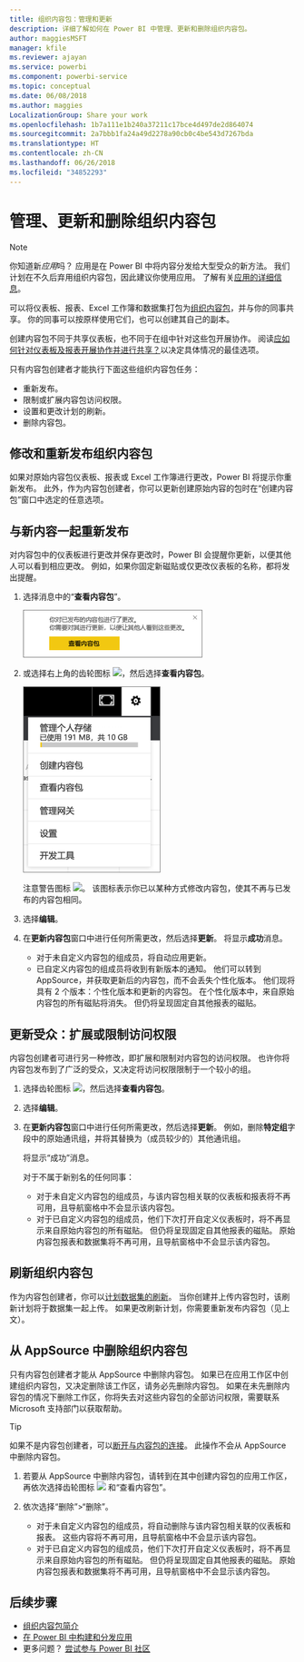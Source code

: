 ```yaml
---
title: 组织内容包：管理和更新
description: 详细了解如何在 Power BI 中管理、更新和删除组织内容包。
author: maggiesMSFT
manager: kfile
ms.reviewer: ajayan
ms.service: powerbi
ms.component: powerbi-service
ms.topic: conceptual
ms.date: 06/08/2018
ms.author: maggies
LocalizationGroup: Share your work
ms.openlocfilehash: 1b7a111e1b240a37211c17bce4d497de2d864074
ms.sourcegitcommit: 2a7bbb1fa24a49d2278a90cb0c4be543d7267bda
ms.translationtype: HT
ms.contentlocale: zh-CN
ms.lasthandoff: 06/26/2018
ms.locfileid: "34852293"
---
```

# <a name="manage-update-and-delete-organizational-content-packs"></a>管理、更新和删除组织内容包
> [!NOTE]
> 你知道新*应用*吗？ 应用是在 Power BI 中将内容分发给大型受众的新方法。 我们计划在不久后弃用组织内容包，因此建议你使用应用。 了解有关[应用的详细信息](service-install-use-apps.md)。
> 
> 

可以将仪表板、报表、Excel 工作簿和数据集打包为[组织内容包](service-organizational-content-pack-introduction.md)，并与你的同事共享。 你的同事可以按原样使用它们，也可以创建其自己的副本。

创建内容包不同于共享仪表板，也不同于在组中针对这些包开展协作。 阅读[应如何针对仪表板及报表开展协作并进行共享？](service-how-to-collaborate-distribute-dashboards-reports.md)以决定具体情况的最佳选项。

只有内容包创建者才能执行下面这些组织内容包任务：

* 重新发布。
* 限制或扩展内容包访问权限。
* 设置和更改计划的刷新。
* 删除内容包。

## <a name="modify-and-re-publish-an-organizational-content-pack"></a>修改和重新发布组织内容包
如果对原始内容包仪表板、报表或 Excel 工作簿进行更改，Power BI 将提示你重新发布。 此外，作为内容包创建者，你可以更新创建原始内容的包时在“创建内容包”窗口中选定的任意选项。 

## <a name="republish-with-new-content"></a>与新内容一起重新发布
对内容包中的仪表板进行更改并保存更改时，Power BI 会提醒你更新，以便其他人可以看到相应更改。 例如，如果你固定新磁贴或仅更改仪表板的名称，都将发出提醒。

1. 选择消息中的“**查看内容包**”。
   
   ![](media/service-organizational-content-pack-manage-update-delete/pbi_contpkchangesmessage.png)
2. 或选择右上角的齿轮图标 ![](media/service-organizational-content-pack-manage-update-delete/cog.png)，然后选择**查看内容包**。
   
   ![](media/service-organizational-content-pack-manage-update-delete/pbi_contpkview.png)
   
   注意警告图标 ![](media/service-organizational-content-pack-manage-update-delete/pbi_contpkwarningicon.png)。  该图标表示你已以某种方式修改内容包，使其不再与已发布的内容包相同。
3. 选择**编辑**。  
4. 在**更新内容包**窗口中进行任何所需更改，然后选择**更新**。 将显示**成功**消息。
   
   * 对于未自定义内容包的组成员，将自动应用更新。
   * 已自定义内容包的组成员将收到有新版本的通知。  他们可以转到 AppSource，并获取更新后的内容包，而不会丢失个性化版本。  他们现将具有 2 个版本：个性化版本和更新的内容包。  在个性化版本中，来自原始内容包的所有磁贴将消失。  但仍将呈现固定自其他报表的磁贴。    

## <a name="update-the-audience-expand-or-restrict-access"></a>更新受众：扩展或限制访问权限
内容包创建者可进行另一种修改，即扩展和限制对内容包的访问权限。  也许你将内容包发布到了广泛的受众，又决定将访问权限限制于一个较小的组。  

1. 选择齿轮图标 ![](media/service-organizational-content-pack-manage-update-delete/cog.png)，然后选择**查看内容包**。
2. 选择**编辑**。 
3. 在**更新内容包**窗口中进行任何所需更改，然后选择**更新**。 例如，删除**特定组**字段中的原始通讯组，并将其替换为（成员较少的）其他通讯组。
   
   将显示“成功”消息。
   
   对于不属于新别名的任何同事：
   
   * 对于未自定义内容包的组成员，与该内容包相关联的仪表板和报表将不再可用，且导航窗格中不会显示该内容包。
   * 对于已自定义内容包的组成员，他们下次打开自定义仪表板时，将不再显示来自原始内容包的所有磁贴。  但仍将呈现固定自其他报表的磁贴。 原始内容包报表和数据集将不再可用，且导航窗格中不会显示该内容包。   

## <a name="refresh-an-organizational-content-pack"></a>刷新组织内容包
作为内容包创建者，你可以[计划数据集的刷新](refresh-data.md)。  当你创建并上传内容包时，该刷新计划将于数据集一起上传。 如果更改刷新计划，你需要重新发布内容包（见上文）。

## <a name="delete-an-organizational-content-pack-from-appsource"></a>从 AppSource 中删除组织内容包
只有内容包创建者才能从 AppSource 中删除内容包。 如果已在应用工作区中创建组织内容包，又决定删除该工作区，请务必先删除内容包。 如果在未先删除内容包的情况下删除工作区，你将失去对这些内容包的全部访问权限，需要联系 Microsoft 支持部门以获取帮助。 

> [!TIP]
> 如果不是内容包创建者，可以[断开与内容包的连接](service-organizational-content-pack-disconnect.md)。 此操作不会从 AppSource 中删除内容包。
> 
> 

1. 若要从 AppSource 中删除内容包，请转到在其中创建内容包的应用工作区，再依次选择齿轮图标 ![](media/service-organizational-content-pack-manage-update-delete/cog.png) 和“查看内容包”。
2. 依次选择“删除”\>“删除”。 
   
   * 对于未自定义内容包的组成员，将自动删除与该内容包相关联的仪表板和报表。 这些内容将不再可用，且导航窗格中不会显示该内容包。
   * 对于已自定义内容包的组成员，他们下次打开自定义仪表板时，将不再显示来自原始内容包的所有磁贴。  但仍将呈现固定自其他报表的磁贴。 原始内容包报表和数据集将不再可用，且导航窗格中不会显示该内容包。   

## <a name="next-steps"></a>后续步骤
* [组织内容包简介](service-organizational-content-pack-introduction.md)
* [在 Power BI 中构建和分发应用](service-create-distribute-apps.md) 
* 更多问题？ [尝试参与 Power BI 社区](http://community.powerbi.com/)

